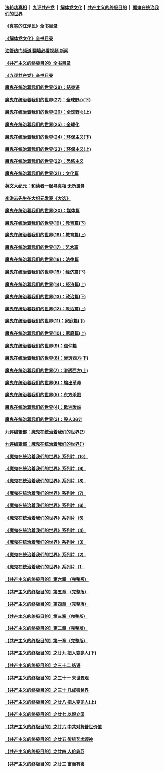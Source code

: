 ####  [法轮功真相](../../../../basic/blob/master/README.md?t=07241131) &nbsp;|&nbsp; [九评共产党](../../../../9ping.md/blob/master/README.md?t=07241131) &nbsp;|&nbsp; [解体党文化](../../../../jtdwh.md/blob/master/README.md?t=07241131)  &nbsp;|&nbsp; [共产主义的终极目的](../../../../gczydzjmd.md/blob/master/README.md?t=07241131) &nbsp;|&nbsp; [魔鬼在统治我们的世界](../../../../mgztzwmdsj.md/blob/master/README.md?t=07241131) 

#### [《真实的江泽民》全书目录](../pages/nsc422/n13721399.md?t=07241131) 

#### [《解体党文化》全书目录](../pages/nsc422/n13721157.md?t=07241131) 

#### [油管热门频道 翻墙必看视频 新闻](http://45.76.130.85:81/youtube.html?07241131)

#### [《共产主义的终极目的》全书目录](../pages/nsc422/n13721048.md?t=07241131) 

#### [《九评共产党》全书目录](../pages/nsc422/n13708085.md?t=07241131) 

#### [魔鬼在统治着我们的世界(28)：结束语](../pages/nsc422/n10936246.md?t=07241131) 

#### [魔鬼在统治着我们的世界(27)：全球野心(下)](../pages/nsc422/n10928319.md?t=07241131) 

#### [魔鬼在统治着我们的世界(26)：全球野心(上)](../pages/nsc422/n10900318.md?t=07241131) 

#### [魔鬼在统治着我们的世界(25)：全球化](../pages/nsc422/n10788205.md?t=07241131) 

#### [魔鬼在统治着我们的世界(24)：环保主义(下)](../pages/nsc422/n10695307.md?t=07241131) 

#### [魔鬼在统治着我们的世界(23)：环保主义(上)](../pages/nsc422/n10688613.md?t=07241131) 

#### [魔鬼在统治着我们的世界(22)：恐怖主义](../pages/nsc422/n10614727.md?t=07241131) 

#### [魔鬼在统治着我们的世界(21)：文化篇](../pages/nsc422/n10597706.md?t=07241131) 

#### [英文大纪元：和读者一起寻真相 无所畏惧](../pages/nsc422/n12542027.md?t=07241131) 

#### [李洪志先生在大纪元发表《大选》](../pages/nsc422/n12534746.md?t=07241131) 

#### [魔鬼在统治着我们的世界(20)：媒体篇](../pages/nsc422/n10586579.md?t=07241131) 

#### [魔鬼在统治着我们的世界(19)：教育篇(下)](../pages/nsc422/n10564808.md?t=07241131) 

#### [魔鬼在统治着我们的世界(18)：教育篇(上)](../pages/nsc422/n10526970.md?t=07241131) 

#### [魔鬼在统治着我们的世界(17)：艺术篇](../pages/nsc422/n10499093.md?t=07241131) 

#### [魔鬼在统治着我们的世界(16)：法律篇](../pages/nsc422/n10485969.md?t=07241131) 

#### [魔鬼在统治着我们的世界(15)：经济篇(下)](../pages/nsc422/n10469975.md?t=07241131) 

#### [魔鬼在统治着我们的世界(14)：经济篇(上)](../pages/nsc422/n10457370.md?t=07241131) 

#### [魔鬼在统治着我们的世界(13)：政治篇(下)](../pages/nsc422/n10448270.md?t=07241131) 

#### [魔鬼在统治着我们的世界(12)：政治篇(上)](../pages/nsc422/n10444576.md?t=07241131) 

#### [魔鬼在统治着我们的世界(11)：家庭篇(下)](../pages/nsc422/n10440961.md?t=07241131) 

#### [魔鬼在统治着我们的世界(10)：家庭篇(上)](../pages/nsc422/n10435448.md?t=07241131) 

#### [魔鬼在统治着我们的世界(9)：信仰篇](../pages/nsc422/n10432159.md?t=07241131) 

#### [魔鬼在统治着我们的世界(8)：渗透西方(下)](../pages/nsc422/n10429603.md?t=07241131) 

#### [魔鬼在统治着我们的世界(7)：渗透西方(上)](../pages/nsc422/n10426013.md?t=07241131) 

#### [魔鬼在统治着我们的世界(6)：输出革命](../pages/nsc422/n10421536.md?t=07241131) 

#### [魔鬼在统治着我们的世界(5)：东方杀戮](../pages/nsc422/n10417707.md?t=07241131) 

#### [魔鬼在统治着我们的世界(4)：欧洲发端](../pages/nsc422/n10414890.md?t=07241131) 

#### [魔鬼在统治着我们的世界(3)：毁人36计](../pages/nsc422/n10411583.md?t=07241131) 

#### [九评编辑部：魔鬼在统治着我们的世界(2)](../pages/nsc422/n10410036.md?t=07241131) 

#### [九评编辑部：魔鬼在统治着我们的世界(1)](../pages/nsc422/n10406825.md?t=07241131) 

#### [《魔鬼在统治着我们的世界》系列片（10）](../pages/nsc422/n12292670.md?t=07241131) 

#### [《魔鬼在统治着我们的世界》系列片（9）](../pages/nsc422/n12290859.md?t=07241131) 

#### [《魔鬼在统治着我们的世界》系列片（8）](../pages/nsc422/n12287445.md?t=07241131) 

#### [《魔鬼在统治着我们的世界》系列片（7）](../pages/nsc422/n12283425.md?t=07241131) 

#### [《魔鬼在统治着我们的世界》系列片（6）](../pages/nsc422/n12282314.md?t=07241131) 

#### [《魔鬼在统治着我们的世界》系列片（5）](../pages/nsc422/n12281419.md?t=07241131) 

#### [《魔鬼在统治着我们的世界》系列片（4）](../pages/nsc422/n12274024.md?t=07241131) 

#### [《魔鬼在统治着我们的世界》系列片（3）](../pages/nsc422/n12271322.md?t=07241131) 

#### [《魔鬼在统治着我们的世界》系列片（2）](../pages/nsc422/n12269049.md?t=07241131) 

#### [《魔鬼在统治着我们的世界》系列片（1）](../pages/nsc422/n12267575.md?t=07241131) 

#### [【共产主义的终极目的】第六章 （完整版）](../pages/nsc422/n11428913.md?t=07241131) 

#### [【共产主义的终极目的】第五章 （完整版）](../pages/nsc422/n11428912.md?t=07241131) 

#### [【共产主义的终极目的】第四章 （完整版）](../pages/nsc422/n11428907.md?t=07241131) 

#### [【共产主义的终极目的】第三章（完整版）](../pages/nsc422/n11428848.md?t=07241131) 

#### [【共产主义的终极目的】第二章（完整版）](../pages/nsc422/n11428831.md?t=07241131) 

#### [【共产主义的终极目的】第一章（完整版）](../pages/nsc422/n11417651.md?t=07241131) 

#### [【共产主义的终极目的】之廿九 把人变非人(下)](../pages/nsc422/n11344140.md?t=07241131) 

#### [【共产主义的终极目的】之三十二 结语](../pages/nsc422/n11360535.md?t=07241131) 

#### [【共产主义的终极目的】之三十一 末世景观](../pages/nsc422/n11351129.md?t=07241131) 

#### [【共产主义的终极目的】之三十 几成狼世界](../pages/nsc422/n11348280.md?t=07241131) 

#### [【共产主义的终极目的】之廿八 把人变非人(上)](../pages/nsc422/n11340492.md?t=07241131) 

#### [【共产主义的终极目的】之廿七 以恨立国](../pages/nsc422/n11336944.md?t=07241131) 

#### [【共产主义的终极目的】之廿六 中共对抗普世价值](../pages/nsc422/n11324785.md?t=07241131) 

#### [【共产主义的终极目的】之廿五 传统艺术颂神](../pages/nsc422/n11296396.md?t=07241131) 

#### [【共产主义的终极目的】之廿四 人伦典范](../pages/nsc422/n11296397.md?t=07241131) 

#### [【共产主义的终极目的】之廿三 富而有德](../pages/nsc422/n11283598.md?t=07241131) 

<img src='http://gfw-breaker.win/goodnews/indexes/nsc422.md' width='0px' height='0px'/>
